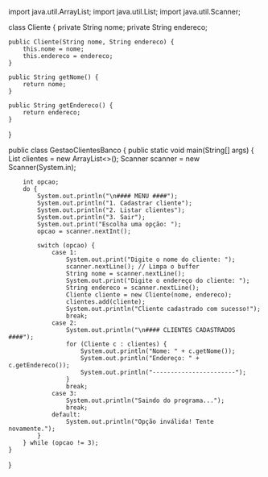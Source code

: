 import java.util.ArrayList;
import java.util.List;
import java.util.Scanner;

class Cliente {
    private String nome;
    private String endereco;

    public Cliente(String nome, String endereco) {
        this.nome = nome;
        this.endereco = endereco;
    }

    public String getNome() {
        return nome;
    }

    public String getEndereco() {
        return endereco;
    }
}

public class GestaoClientesBanco {
    public static void main(String[] args) {
        List<Cliente> clientes = new ArrayList<>();
        Scanner scanner = new Scanner(System.in);

        int opcao;
        do {
            System.out.println("\n#### MENU ####");
            System.out.println("1. Cadastrar cliente");
            System.out.println("2. Listar clientes");
            System.out.println("3. Sair");
            System.out.print("Escolha uma opção: ");
            opcao = scanner.nextInt();

            switch (opcao) {
                case 1:
                    System.out.print("Digite o nome do cliente: ");
                    scanner.nextLine(); // Limpa o buffer
                    String nome = scanner.nextLine();
                    System.out.print("Digite o endereço do cliente: ");
                    String endereco = scanner.nextLine();
                    Cliente cliente = new Cliente(nome, endereco);
                    clientes.add(cliente);
                    System.out.println("Cliente cadastrado com sucesso!");
                    break;
                case 2:
                    System.out.println("\n#### CLIENTES CADASTRADOS ####");
                    for (Cliente c : clientes) {
                        System.out.println("Nome: " + c.getNome());
                        System.out.println("Endereço: " + c.getEndereco());
                        System.out.println("-----------------------");
                    }
                    break;
                case 3:
                    System.out.println("Saindo do programa...");
                    break;
                default:
                    System.out.println("Opção inválida! Tente novamente.");
            }
        } while (opcao != 3);
    }
}
